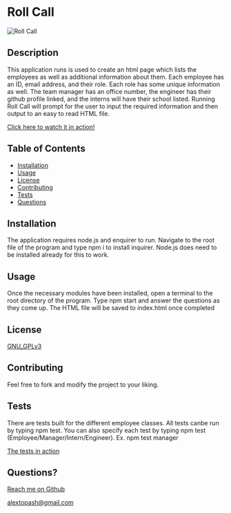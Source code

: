 
  # Roll Call

  ![Roll Call](https://img.shields.io/apm/l/vim-mode?color=blue&style=flat-square)

  ## Description 
  
  This application runs is used to create an html page which lists the employees as well as additional information about them. Each employee has an ID, email address, and their role. Each role has some unique information as well. The team manager has an office number, the engineer has their github profile linked, and the interns will have their school listed. Running Roll Call will prompt for the user to input the required information and then output to an easy to read HTML file.

  [Click here to watch it in action!](https://drive.google.com/file/d/1aEUAeTFJsKNlf2dj0FVDKYBRp3e0w_W5/view)
  
  ## Table of Contents
  
  * [Installation](#installation)
  * [Usage](#usage)
  * [License](#license)
  * [Contributing](#contributing)
  * [Tests](#tests)
  * [Questions](#questions)
  
  
  ## Installation
  
  The application requires node.js and enquirer to run. Navigate to the root file of the program and type npm i to install inquirer. Node.js does need to be installed already for this to work.
  
  ## Usage 
  
  Once the necessary modules have been installed, open a terminal to the root directory of the program. Type npm start and answer the questions as they come up. The HTML file will be saved to index.html once completed
  
  
  ## License

  [GNU_GPLv3](https://www.gnu.org/licenses/gpl-3.0.en.html)
    

  ## Contributing
  
  Feel free to fork and modify the project to your liking.
  
  ## Tests
  
  There are tests built for the different employee classes. All tests canbe run by typing npm test. You can also specify each test by typing npm test (Employee/Manager/Intern/Engineer). Ex. npm test manager
  
  [The tests in action](https://drive.google.com/file/d/16lgqSxSKEeuAGk-flnZvkq6OizDAr8kG/view)
  
  ## Questions?
  
  [Reach me on Github](https://github.com/Topash15)
  
  <alextopash@gmail.com>

